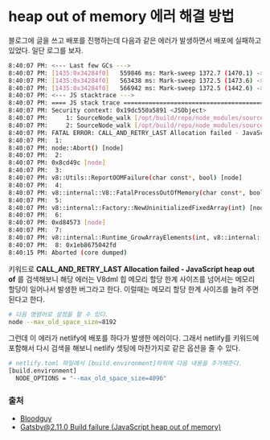 # heap out of memory 에러 해결 방법

블로그에 글을 쓰고 배포를 진행하는데 다음과 같은 에러가 발생하면서 배포에 실패하고 있었다. 일단 로그를 보자.

``` bash
8:40:07 PM: <--- Last few GCs --->
8:40:07 PM: [1435:0x34284f0]   559846 ms: Mark-sweep 1372.7 (1470.1) -> 1372.5 (1473.6) MB, 3618.2 / 0.0 ms  allocation failure GC in old space requested
8:40:07 PM: [1435:0x34284f0]   563438 ms: Mark-sweep 1372.5 (1473.6) -> 1372.5 (1442.6) MB, 3591.0 / 0.0 ms  last resort GC in old space requested
8:40:07 PM: [1435:0x34284f0]   566942 ms: Mark-sweep 1372.5 (1442.6) -> 1372.5 (1442.6) MB, 3504.5 / 0.0 ms  last resort GC in old space requested
8:40:07 PM: <--- JS stacktrace --->
8:40:07 PM: ==== JS stack trace =========================================
8:40:07 PM: Security context: 0x19dc550a5891 <JSObject>
8:40:07 PM:     1: SourceNode_walk [/opt/build/repo/node_modules/source-map/lib/source-node.js:~221] [pc=0x1eb867f2d8b7](this=0x2bd3cf92e3d1 <SourceNode map = 0x1eddef4f9629>,aFn=0xa260ec309b9 <JSFunction (sfi = 0x3af9083ac611)>)
8:40:07 PM:     2: SourceNode_walk [/opt/build/repo/node_modules/source-map/lib/source-node.js:~221] [pc=0x1eb867f2c2e5](this=0x3ea54b54ebf1 <SourceNode map = 0x1eddef4f9629>,aFn=0xa260ec309b9...
8:40:07 PM: FATAL ERROR: CALL_AND_RETRY_LAST Allocation failed - JavaScript heap out of memory
8:40:07 PM:  1:
8:40:07 PM: node::Abort() [node]
8:40:07 PM:  2:
8:40:07 PM: 0x8cd49c [node]
8:40:07 PM:  3:
8:40:07 PM: v8::Utils::ReportOOMFailure(char const*, bool) [node]
8:40:07 PM:  4:
8:40:07 PM: v8::internal::V8::FatalProcessOutOfMemory(char const*, bool) [node]
8:40:07 PM:  5:
8:40:07 PM: v8::internal::Factory::NewUninitializedFixedArray(int) [node]
8:40:07 PM:  6:
8:40:07 PM: 0xd84573 [node]
8:40:07 PM:  7:
8:40:07 PM: v8::internal::Runtime_GrowArrayElements(int, v8::internal::Object**, v8::internal::Isolate*) [node]
8:40:07 PM:  8: 0x1eb8675042fd
8:40:15 PM: Aborted (core dumped)
```

키워드로 **CALL_AND_RETRY_LAST Allocation failed - JavaScript heap out of** 를 검색해보니 해당 에러는 V8dml 힙 메모리 할당 한계 사이즈를 넘어서는 메모리 할당이 일어나서 발생한 버그라고 한다. 이럴때는 메모리 할당 한계 사이즈를 늘려 주면 된다고 한다.

``` bash
# 다음 명령어로 설정을 할 수 있다.
node --max_old_space_size=8192
```

그런데 이 에러가 netlify에 배포를 하다가 발생한 에러이다. 그래서 netlify를 키워드에 포함해서 다시 검색을 해보니 netlify 셋팅에 마찬가지로 같은 옵션을 줄 수 있다.

``` bash
# netlify.toml 파일에서 [build.environment]하위에 다음 내용을 추가해준다.
[build.environment]
  NODE_OPTIONS = "--max_old_space_size=4096"
```

### 출처
- [Bloodguy](https://bloodguy.tistory.com/entry/nodejs-FATAL-ERROR-CALLANDRETRYLAST-Allocation-failed-process-out-of-memory-에러-원인-해결방법 )
- [Gatsby@2.11.0 Build failure (JavaScript heap out of memory)](https://github.com/gatsbyjs/gatsby/issues/15190)